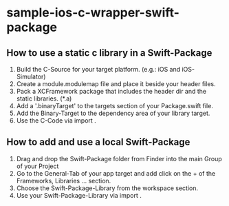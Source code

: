 # sample-ios-c-wrapper-swift-package

## How to use a static c library in a Swift-Package

1. Build the C-Source for your target platform. (e.g.: iOS and iOS-Simulator)
2. Create a module.modulemap file and place it beside your header files.
3. Pack a XCFramework package that includes the header dir and the static libraries. (*.a)
4. Add a '.binaryTarget' to the targets section of your Package.swift file.
5. Add the Binary-Target to the dependency area of your library target.
6. Use the C-Code via import <c-library-name>.

## How to add and use a local Swift-Package

1. Drag and drop the Swift-Package folder from Finder into the main Group of your Project
2. Go to the General-Tab of your app target and add click on the + of the Frameworks, Libraries ... section.
3. Choose the Swift-Package-Library from the workspace section.
4. Use your Swift-Package-Library via import <library-name>.
